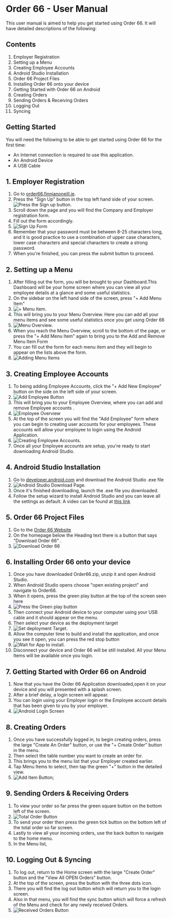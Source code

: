 # Order 66 - User Manual

This user manual is aimed to help you get started using Order 66. It will have detailed descriptions of the following:

## Contents
1. Employer Registration
2. Setting up a Menu
3. Creating Employee Accounts
4. Android Studio Installation
5. Order 66 Project Files
6. Installing Order 66 onto your device
7. Getting Started with Order 66 on Android
8. Creating Orders
9. Sending Orders & Receiving Orders
10. Logging Out
11. Syncing

## Getting Started

You will need the following to be able to get started using Order 66 for the first time:

* An Internet connection is required to use this application.
* An Android Device
* A USB Cable

## 1. Employer Registration
1. Go to [order66.finnianoneill.ie](http://www.order66.finnianoneill.ie).
2. Press the "Sign Up" button in the top left hand side of your screen. ![Press the Sign up button](./images/pressSignUpBtn.jpg).
3. Scroll down the page and you will find the Company and Employer registration form.
4. Fill out the form accordingly. 
5. ![Sign Up Form](./images/signUpForm.jpg)
6. Remember that your password must be between 8-25 characters long, and it is good practice to use a combination of upper case characters, lower case characters and special characters to create a strong password.
7. When you're finished, you can press the submit button to proceed.

## 2. Setting up a Menu
1. After filling out the form, you will be brought to your Dashboard.This Dashboard will be your home screen where you can view all your employee details at a glance and some useful statistics.
2. On the sidebar on the left hand side of the screen, press "+ Add Menu Item" 
4. ![+ Menu Item](./images/addMenuItem.jpg).
5. This will bring you to your Menu Overview. Here you can add all your menu items and see some useful statistics once you get using Order 66 
6. ![Menu Overview](./images/menuOverview.jpg).
7. When you reach the Menu Overview, scroll to the bottom of the page, or press the "+ Add Menu Item" again to bring you to the Add and Remove Menu Item Form 
8. You can fill out the form for each menu item and they will begin to appear on the lists above the form. 
9. ![Adding Menu Items](./images/newMenuItems.jpg)

## 3. Creating Employee Accounts
1. To being adding Employee Accounts, click the "+ Add New Employee" button on the side on the left side of your screen.
2. ![Add Employee Button](./images/addEmployee.jpg)
3. This will bring you to your Employee Overview, where you can add and remove Employee accounts .
4. ![Employee Overview](./images/employeeOverview.jpg) 
5. At the top of the screen you will find the "Add Employee" form where you can begin to creating user accounts for your employees. These accounts will allow your employee to login using the Android Application. 
6. ![Creating Employee Accounts](./images/creatingEmployeeAccount.jpg).
7. Once all your Employee accounts are setup, you're ready to start downloading Android Studio.

## 4. Android Studio Installation
1. Go to [developer.android.com](https://developer.android.com/studio/index.html) and download the Android Studio .exe file 
2. ![Android Studio Download Page](./images/androidStudioDownload.jpg).
3. Once it's finished downloading, launch the .exe file you downloaded.
3. Follow the setup wizard to install Android Studio and you can leave all the settings as default. A video can be found at [this link](https://developer.android.com/studio/install.html)

## 5. Order 66 Project Files
1. Go to the [Order 66 Website](http://www.order66.finnianoneill.ie)
2. On the homepage below the Heading text there is a button that says "Download Order 66" .
3. ![Download Order 66](./images/downloadOrder66.jpg)

## 6. Installing Order 66 onto your device
1. Once you have downloaded Order66.zip, unzip it and open Android Studio.
2. When Android Studio opens choose "open existing project" and navigate to Order66.
3. When it opens, press the green play button at the top of the screen seen here 
4. ![Press the Green play button](./images/pressPlayButton.jpg)
4. Then connect your Android device to your computer using your USB cable and it should appear on the menu.
5. Then select your device as the deployment target 
6. ![Set deployment Target](./images/selectDeploymentDevice.jpg).
7. Allow the computer time to build and install the application, and once you see it open, you can press the red stop button 
8. ![Wait for App to install](./images/waitForInstall.jpg).
7. Disconnect your device and Order 66 will be still installed. All your Menu Items will be available once you login.

## 7. Getting Started with Order 66 on Android
1. Now that you have the Order 66 Application downloaded,open it on your device and you will presented with a splash screen.
2. After a brief delay, a login screen will appear.
3. You can login using your Employer login or the Employee account details that has been given to you by your employer.
4.  ![Android Login Screen](./images/androidLogin.jpg)

## 8. Creating Orders
1. Once you have successfully logged in, to begin creating orders, press the large "Create An Order" button, or use the "+ Create Order" button in the menu.
2. Then select the table number you want to create an order for.
3. This brings you to the menu list that your Employer created earlier.
4. Tap Menu Items to select, then tap the green "+" button in the detailed view.
5. ![Add Item Button](./images/addItemButton.jpg);

## 9. Sending Orders & Receiving Orders
1. To view your order so far press the green square button on the bottom left of the screen. 
2. ![Total Order Button](./images/viewTotalOrder.jpg)
3. To send your order then press the green tick button on the bottom left of the total order so far screen. 
4. Lastly to view all your incoming orders, use the back button to navigate to the home menu.
5. In the Menu list, 

## 10. Logging Out & Syncing
1. To log out, return to the Home screen with the large "Create Order" button and the "View All OPEN Orders" button.
2. At the top of the screen, press the button with the three dots icon.
3. There you will find the log out button which will return you to the login screen.
4. Also in that menu, you will find the sync button which will force a refresh of the Menu and check for any newly received Orders.
5. ![Received Orders Button](./images/receivedOrdersButton.jpg)

